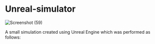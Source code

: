 # Unreal-simulator


![Screenshot (59)](https://user-images.githubusercontent.com/52999830/116620318-49cb9c80-a95f-11eb-9c25-716530f8b98c.png)






A small simulation created using Unreal Engine which was performed as follows:





